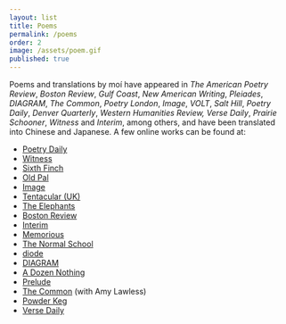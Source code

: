 ```yaml
---
layout: list
title: Poems
permalink: /poems
order: 2
image: /assets/poem.gif
published: true
---
```


Poems and translations by moí have appeared in _The American Poetry Review_, _Boston Review_,
_Gulf Coast_, _New American Writing_, _Pleiades_, _DIAGRAM_, _The Common_, _Poetry London_, _Image_, _VOLT_, _Salt Hill_, _Poetry Daily_, _Denver Quarterly_, _Western Humanities Review, Verse Daily_, _Prairie Schooner_, _Witness_ and _Interim_, among others, and have been translated into Chinese and Japanese. A few online works can be found at:

- [Poetry Daily](https://poems.com/poem/poem-for-hilda-doolittle-hilda-morley/)
- [Witness](https://witness.blackmountaininstitute.org/issues/vol-xxx-2-summer-2017/raonelstam/)
- [Sixth Finch](http://sixthfinch.com/alessandrelli1.html)
- [Old Pal](https://www.oldpalmag.com/issue-4/2020/7/4/jeff-alessandrelli-four-poems)
- [Image](https://imagejournal.org/article/blood-is-thicker-than-water-a-nation-divided-against-itself-cannot-stand/)
- [Tentacular (UK)](https://www.tentacularmag.com/issue-8-c/jeff-alessandrelli)
- [The Elephants](https://theelephants.net/records/jeff-alessandrelli)
- [Boston Review](http://bostonreview.net/author/jeff-alessandrelli)
- [Interim](https://interim.squarespace.com/paz-alessandrelli)
- [Memorious](http://www.memorious.org/?id=505)
- [The Normal School](https://www.thenormalschool.com/blog/2014/12/27/three-poems-by-jeff-alessandrelli)
- [diode](http://diodepoetry.com/v4n3/content/alessandrelli_j.html)
- [DIAGRAM](http://thediagram.com/11_1/alessandrelli.html)
- [A Dozen Nothing](https://adozennothing.com/2019/01/01/jeff-alessandrelli-january-2019/)
- [Prelude](https://preludemag.com/posts/poem-for-consciousness-rumpled-wings-and-layers/)
- [The Common](https://www.thecommononline.org/tag/jeff-alessandrelli/) (with Amy Lawless)
- [Powder Keg](http://www.powderkegmagazine.com/jeff-alessandrelli)
- [Verse Daily](http://www.versedaily.org/2020/hope.shtml)
